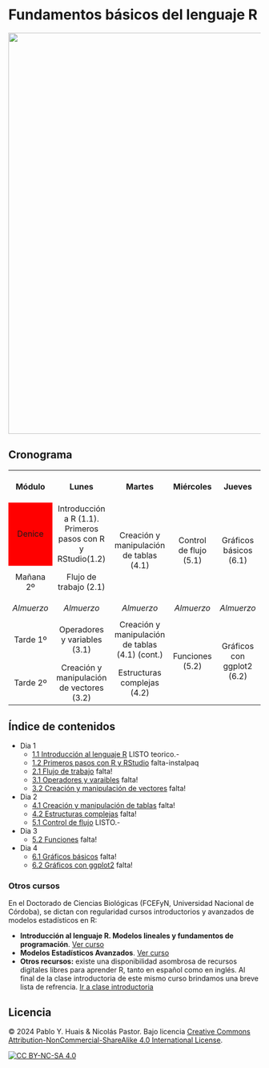 # Fundamentos básicos del lenguaje R
<p align="center">
    <img src="./FLYERv3.png" width="800">
</p>

## Cronograma
<table >
    <tr align="center" height="65px">
      <th>Módulo</th>
      <th>Lunes</th>
      <th>Martes</th>
      <th>Miércoles</th>
      <th>Jueves</th>
      <th>Viernes</th>
    </tr>
    <tr align="center"  height="65px">
        <td style="background: red;">Denice</td>
        <td>Introducción a R (1.1). Primeros pasos con R y RStudio(1.2)</td>
        <td rowspan="2">Creación y manipulación de tablas (4.1)</td>
        <td rowspan="2">Control de flujo (5.1)</td>
        <td rowspan="2">Gráficos básicos (6.1)</td>
        <td rowspan="2">Sesión de PyR</td>
    </tr>
    <tr align="center" height="65px">
        <td>Mañana 2º</td>
        <td>Flujo de trabajo (2.1)</td>              
    </tr>
    <tr height="40px">
        <td align="center"><i>Almuerzo</i></td>
        <td align="center"><i>Almuerzo</i></td>
        <td align="center"><i>Almuerzo</i></td>
        <td align="center"><i>Almuerzo</i></td>
        <td align="center"><i>Almuerzo</i></td>
        <td align="center"><i>Almuerzo</i></td>
    </tr>
    <tr align="center" height="65px">
        <td>Tarde 1º</td>
        <td>Operadores y variables (3.1)</td>
        <td>Creación y manipulación de tablas (4.1) (cont.)</td>
        <td rowspan="2">Funciones (5.2)</td>
        <td rowspan="2">Gráficos con ggplot2 (6.2)</td>
        <td rowspan="2"><b>EVALUACIÓN</b></td>
    </tr>
    <tr align="center" height="65px">
        <td>Tarde 2º</td>
        <td>Creación y manipulación de vectores (3.2)</td>
        <td>Estructuras complejas (4.2)</td>     
    </tr>    
</table>


## Índice de contenidos
- Dia 1
  - [1.1 Introducción al lenguaje R](dia1/1_Intro_R.pdf) LISTO teorico.-
  - [1.2 Primeros pasos con R y RStudio](dia1/usandoR.html) falta-instalpaq
  - [2.1 Flujo de trabajo]() falta!
  - [3.1 Operadores y varaibles]() falta!
  - [3.2 Creación y manipulación de vectores]() falta!
- Dia 2
  - [4.1 Creación y manipulación de tablas]() falta!
  - [4.2 Estructuras complejas]() falta!
  - [5.1 Control de flujo](dia2/5.1_control_flujo.Rmd) LISTO.-
- Dia 3
  - [5.2 Funciones]() falta!
- Dia 4
  - [6.1 Gráficos básicos]() falta!
  - [6.2 Gráficos con ggplot2]() falta!
  

### Otros cursos
En el Doctorado de Ciencias Biológicas (FCEFyN, Universidad Nacional de Córdoba), se dictan con regularidad cursos introductorios y avanzados de modelos estadísticos en R:
- **Introducción al lenguaje R. Modelos lineales y fundamentos de programación**. [Ver curso](https://curso-statscba.github.io/curso-R/)
- **Modelos Estadísticos Avanzados**. [Ver curso](https://curso-statscba.github.io/modelos_avanzados/)
- **Otros recursos:** existe una disponibilidad asombrosa de recursos digitales libres para aprender R, tanto en español como en inglés. Al final de la clase introductoria de este mismo curso brindamos una breve lista de refrencia. [Ir a clase introductoria](dia1/1_Intro_R.pdf)


## Licencia
© 2024 Pablo Y. Huais & Nicolás Pastor. Bajo licencia [Creative Commons Attribution-NonCommercial-ShareAlike 4.0 International License][cc-by-nc-sa].

[![CC BY-NC-SA 4.0][cc-by-nc-sa-image]][cc-by-nc-sa]

[cc-by-nc-sa]: http://creativecommons.org/licenses/by-nc-sa/4.0/
[cc-by-nc-sa-image]: https://licensebuttons.net/l/by-nc-sa/4.0/88x31.png
